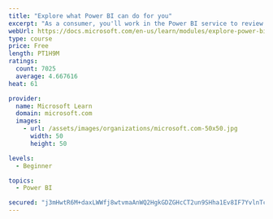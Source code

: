 ```yaml
---
title: "Explore what Power BI can do for you"
excerpt: "As a consumer, you'll work in the Power BI service to review and interact with content that has been shared with you. This module provides the foundational information that you need to work effectively in the Power BI service."
webUrl: https://docs.microsoft.com/en-us/learn/modules/explore-power-bi-service/
type: course
price: Free
length: PT1H9M
ratings:
  count: 7025
  average: 4.667616
heat: 61

provider:
  name: Microsoft Learn
  domain: microsoft.com
  images:
    - url: /assets/images/organizations/microsoft.com-50x50.jpg
      width: 50
      height: 50

levels:
  - Beginner

topics:
  - Power BI

secured: "j3mHwtR6M+daxLWWfj8wtvmaAnWQ2HgkGDZGHcCT2un9SHha1Ev8IF7YvlnTc1yW8dpaxXumOW4DiK6SMuy0mCqOPo5Ud53kEMNbR4aaUGBz3iVoJCwt8Uy5fQnIa+wQYYS73kpadCYbkBz+BUYDDOsyBpd+0UCimeX9dncqalwI5l5ckhlxVMG6X9ajMC3ClxEOqof/Eg/YJQtVyE8tM2Jl7w8wH84kW3X5GYdb19g2dQxp+woeJTU8dZQxj4a+Nxbx/vFdJ3Wny5bt9BeIl5Fk2gikP9+z/O3BQ4OqgLglWBnR1tRhRB6Q9jyJM4UdqYz3SyHEAm8mVmukFgOQQITfkTNOz9RJSupRxAe2k6MYXgSimkOWI+kGT453ESOryFXsh5NEs+yKrZUhs1qQroM9g53Synk22Jwhx/4lZa0=;apSD56idJqHdUYa4gjEyXw=="
---
```


